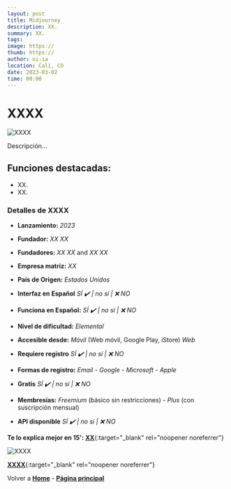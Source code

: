 ```yaml
---
layout: post
title: Midjourney
description: XX.
summary: XX.
tags:
image: https://
thumb: https://
author: oi-ia
location: Cali, CO
date: 2023-03-02
time: 00:00
---
```


# XXXX

![XXXX](https://xx)

Descripción...

## Funciones destacadas:

- XX.
- XX.

### Detalles de XXXX

- **Lanzamiento:**
  _2023_

- **Fundador:**
  _XX XX_
- **Fundadores:**
  _XX XX_ and _XX XX_

- **Empresa matriz:**
  _XX_

- **País de Origen:**
  _Estados Unidos_

- **Interfaz en Español**
  _SÍ ✔️ | no_
  _sí | ❌ NO_

- **Funciona en Español:**
  _SÍ ✔️ | no_
  _sí | ❌ NO_

- **Nivel de dificultad:**
  _Elemental_

- **Accesible desde:**
  _Móvil_ (Web móvil, Google Play, iStore)
  _Web_

- **Requiere registro**
  _SÍ ✔️ | no_
  _sí | ❌ NO_

- **Formas de registro:**
  _Email_ - _Google_ - _Microsoft_ - _Apple_

- **Gratis**
  _SÍ ✔️ | no_
  _sí | ❌ NO_

- **Membresías:**
  _Freemium_ (básico sin restricciones) - _Plus_ (con suscripción mensual)

- **API disponible**
  _SÍ ✔️ | no_
  _sí | ❌ NO_

**Te lo explica mejor en 15':**
[**XX**](https://www.youtube.com/watch?v=xx){:target="\_blank" rel="noopener noreferrer"}

![XXXX](https://)

[**XXXX**](https://www.midjourney.com/){:target="\_blank" rel="noopener noreferrer"}

Volver a [**Home**](https://lucfreelance.github.io/board/) -
[**Página principal**](https://oportunidadesilimitadas.com)
